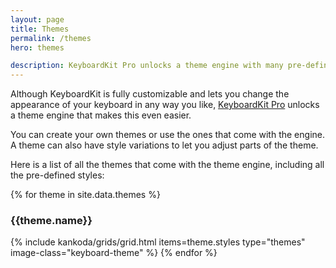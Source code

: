 ```yaml
---
layout: page
title: Themes
permalink: /themes
hero: themes

description: KeyboardKit Pro unlocks a theme engine with many pre-defined themes.
---
```


Although KeyboardKit is fully customizable and lets you change the appearance of your keyboard in any way you like, [KeyboardKit Pro](/pro) unlocks a theme engine that makes this even easier.

You can create your own themes or use the ones that come with the engine. A theme can also have style variations to let you adjust parts of the theme.

Here is a list of all the themes that come with the theme engine, including all the pre-defined styles:

<section class="themes">
{% for theme in site.data.themes %}
    <h3>{{theme.name}}</h3>
    {% include kankoda/grids/grid.html items=theme.styles type="themes" image-class="keyboard-theme" %}
{% endfor %}
</section>